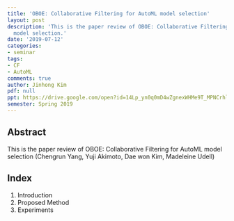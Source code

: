 ```yaml
---
title: 'OBOE: Collaborative Filtering for AutoML model selection'
layout: post
description: 'This is the paper review of OBOE: Collaborative Filtering for AutoML
  model selection.'
date: '2019-07-12'
categories:
- seminar
tags:
- CF
- AutoML
comments: true
author: Jinhong Kim
pdf: null
ppt: https://drive.google.com/open?id=14Lp_yn0q0mD4wZgnexWHMe9T_MPNCrhl
semester: Spring 2019
---
```


<!-- Post name should be this form: today-title.md
        For example, 2019-08-02-hyperparameter-optimization.md -->

<!-- Fill the contents where --Fill-- exists -->
<!-- If you don't want to fill the --Fill--(not necessary) part, then remove them all.
        For example, pdf: -->
<!-- The example is in '_posts/2019-08-02-hyperparameter-optimization.md'>

<!-- For 'title' front matter, follow this format: This is Title Format -->
<!-- For 'description' front matter, follow this format: It is description. -->
<!-- For 'date' front matter, follow this format: 2019-01-01 -->
<!-- For 'tags' front matter, write down the tag in abbreviation
        For example, write down CV instead of Computer Science
        'tags' can be more than one. Follow the format: ["CV", "ML"] -->
<!-- For 'author' fron matter, write down your name in this format: Gildong Hong -->
<!-- For 'pdf' and 'ppt' front matter, if you have the attachment files, write down the url -->

## Abstract
This is the paper review of OBOE: Collaborative Filtering for AutoML model selection (Chengrun Yang, Yuji Akimoto, Dae won Kim, Madeleine Udell)

## Index
1. Introduction
2. Proposed Method
3. Experiments

<!-- You can add more information below -->